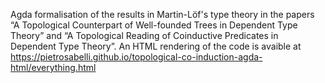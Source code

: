 Agda formalisation of the results in Martin-Löf's type theory in the papers “A Topological Counterpart of Well-founded Trees in Dependent Type Theory” and “A Topological Reading of Coinductive Predicates in Dependent Type Theory”. An HTML rendering of the code is avaible at https://pietrosabelli.github.io/topological-co-induction-agda-html/everything.html
